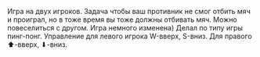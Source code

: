 Игра на двух игроков. Задача чтобы ваш противник не смог отбить мяч и проиграл, но в тоже время вы тоже должны отбивать мяч. Можно повеселиться с другом. Игра немного изменена) Делал по типу игры пинг-понг. Управление для левого игрока W-вверх, S-вниз. Для правого ⬆-вверх, ⬇-вниз.
